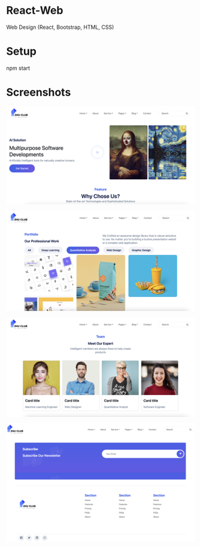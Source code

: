 # React-Web

Web Design (React, Bootstrap, HTML, CSS)

# Setup

npm start

# Screenshots

![web](/src/images/d1.png)

![web](/src/images/d2.png)

![web](/src/images/d3.png)

![web](/src/images/d4.png)

